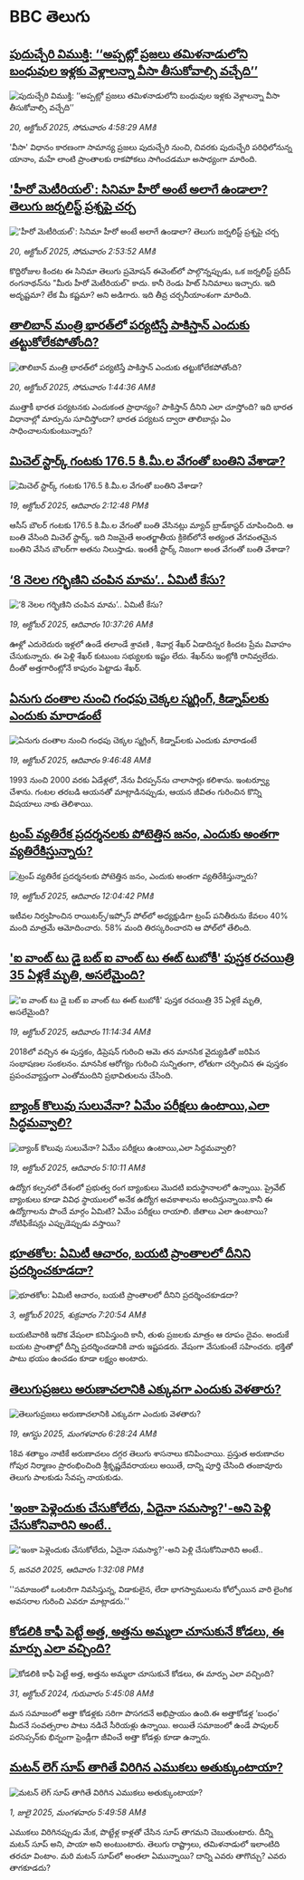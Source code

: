 # BBC తెలుగు## [పుదుచ్చేరి విముక్తి: ‘‘అప్పట్లో ప్రజలు తమిళనాడులోని బంధువుల ఇళ్లకు వెళ్లాలన్నా వీసా తీసుకోవాల్సి వచ్చేది’’](https://www.bbc.com/telugu/articles/c620z57234vo?at_medium=RSS&at_campaign=rss?at_campaign=githubrss)![పుదుచ్చేరి విముక్తి: ‘‘అప్పట్లో ప్రజలు తమిళనాడులోని బంధువుల ఇళ్లకు వెళ్లాలన్నా వీసా తీసుకోవాల్సి వచ్చేది’’](https://ichef.bbci.co.uk/ace/ws/240/cpsprodpb/9c36/live/49160940-abfa-11f0-b2a1-6f537f66f9aa.jpg)_20, అక్టోబర్ 2025, సోమవారం 4:58:29 AMకి_'వీసా' విధానం కారణంగా సామాన్య ప్రజలు పుదుచ్చేరి నుంచి, చివరకు పుదుచ్చేరి పరిధిలోనున్న యానాం, మహే లాంటి  ప్రాంతాలకు రాకపోకలు సాగించడమూ అసాధ్యంగా మారింది.## ['హీరో మెటీరియల్': సినిమా హీరో అంటే అలాగే ఉండాలా? తెలుగు జర్నలిస్ట్ ప్రశ్నపై చర్చ](https://www.bbc.com/telugu/articles/c1wlqwgl03qo?at_medium=RSS&at_campaign=rss?at_campaign=githubrss)!['హీరో మెటీరియల్': సినిమా హీరో అంటే అలాగే ఉండాలా? తెలుగు జర్నలిస్ట్ ప్రశ్నపై చర్చ](https://ichef.bbci.co.uk/ace/ws/240/cpsprodpb/14ab/live/6c6ed320-acf6-11f0-ba75-093eca1ac29b.jpg)_20, అక్టోబర్ 2025, సోమవారం 2:53:52 AMకి_కొద్దిరోజుల కిందట ఈ సినిమా తెలుగు ప్రమోషన్‌ ఈవెంట్‌లో పాల్గొన్నప్పుడు, ఒక జర్నలిస్ట్ ప్రదీప్ రంగనాథన్‌ను "మీరు హీరో మెటీరియల్" కాదు. కానీ రెండు హిట్ సినిమాలు ఇచ్చారు. ఇది అదృష్టమా? లేక మీ కష్టమా? అని అడిగారు. ఇది తీవ్ర చర్చనీయాంశంగా మారింది.## [తాలిబాన్ మంత్రి భారత్‌లో పర్యటిస్తే పాకిస్తాన్ ఎందుకు తట్టుకోలేకపోతోంది? ](https://www.bbc.com/telugu/articles/ckgk9r3rmxlo?at_medium=RSS&at_campaign=rss?at_campaign=githubrss)![తాలిబాన్ మంత్రి భారత్‌లో పర్యటిస్తే పాకిస్తాన్ ఎందుకు తట్టుకోలేకపోతోంది? ](https://ichef.bbci.co.uk/ace/ws/240/cpsprodpb/d9de/live/8b1414d0-ace6-11f0-ba75-093eca1ac29b.jpg)_20, అక్టోబర్ 2025, సోమవారం 1:44:36 AMకి_ముత్తాకీ భారత పర్యటనకు ఎందుకంత ప్రాధాన్యం? పాకిస్తాన్ దీనిని ఎలా చూస్తోంది? ఇది భారత విధానాల్లో మార్పును సూచిస్తోందా? భారత పర్యటన ద్వారా తాలిబాన్లు ఏం సాధించాలనుకుంటున్నారు?## [మిచెల్ స్టార్క్ గంటకు 176.5 కి.మీ.ల వేగంతో బంతిని వేశాడా?](https://www.bbc.com/telugu/articles/cly4vke72yko?at_medium=RSS&at_campaign=rss?at_campaign=githubrss)![మిచెల్ స్టార్క్ గంటకు 176.5 కి.మీ.ల వేగంతో బంతిని వేశాడా?](https://ichef.bbci.co.uk/ace/ws/240/cpsprodpb/f018/live/dfc91b00-acf1-11f0-b2a1-6f537f66f9aa.jpg)_19, అక్టోబర్ 2025, ఆదివారం 2:12:48 PMకి_ఆసీస్ బౌలర్ గంటకు 176.5 కి.మీ.ల వేగంతో బంతి వేసినట్లు మ్యాచ్ బ్రాడ్‌కాస్టర్ చూపించింది. ఆ బంతి వేసింది మిచెల్ స్టార్క్. ఇది నిజమైతే అంతర్జాతీయ క్రికెట్‌లోనే అత్యంత వేగవంతమైన బంతిని వేసిన బౌలర్‌గా అతను నిలుస్తాడు. ఇంతకీ స్టార్క్ నిజంగా అంత వేగంతో బంతి వేశాడా?## [‘8 నెలల గర్భిణిని చంపిన మామ’.. ఏమిటీ కేసు?](https://www.bbc.com/telugu/articles/cddr686zl8mo?at_medium=RSS&at_campaign=rss?at_campaign=githubrss)![‘8 నెలల గర్భిణిని చంపిన మామ’.. ఏమిటీ కేసు?](https://ichef.bbci.co.uk/ace/ws/240/cpsprodpb/bc9d/live/ebd2cb70-acd4-11f0-a31a-c76af12c9f8d.jpg)_19, అక్టోబర్ 2025, ఆదివారం 10:37:26 AMకి_ఊళ్లో ఎదురెదురు ఇళ్లలో ఉండే తలాండే శ్రావణి , శివార్ల శేఖర్ ఏడాదిన్నర కిందట ప్రేమ వివాహం చేసుకున్నారు. ఈ పెళ్లి శేఖర్ కుటుంబ సభ్యులకు ఇష్టం లేదు.  శేఖర్‌ను ఇంట్లోకి రానివ్వలేదు. దీంతో అత్తగారింట్లోనే కాపురం పెట్టాడు శేఖర్.## [ఏనుగు దంతాల నుంచి గంధపు చెక్కల స్మగ్లింగ్‌, కిడ్నాప్‌లకు ఎందుకు మారాడంటే](https://www.bbc.com/telugu/articles/cqjwzedkq0do?at_medium=RSS&at_campaign=rss?at_campaign=githubrss)![ఏనుగు దంతాల నుంచి గంధపు చెక్కల స్మగ్లింగ్‌, కిడ్నాప్‌లకు ఎందుకు మారాడంటే](https://ichef.bbci.co.uk/ace/ws/240/cpsprodpb/56a9/live/ef201660-ac3f-11f0-b2a1-6f537f66f9aa.jpg)_19, అక్టోబర్ 2025, ఆదివారం 9:46:48 AMకి_1993 నుంచి 2000 వరకు ఏడేళ్లలో, నేను వీరప్పన్‌ను చాలాసార్లు కలిశాను. ఇంటర్వ్యూ చేశాను. గంటల తరబడి ఆయనతో మాట్లాడినప్పుడు, ఆయన జీవితం గురించిన కొన్ని విషయాలు నాకు తెలిశాయి.## [ట్రంప్ వ్యతిరేక ప్రదర్శనలకు పోటెత్తిన జనం, ఎందుకు అంతగా వ్యతిరేకిస్తున్నారు?](https://www.bbc.com/telugu/articles/cp3d1kj3w7lo?at_medium=RSS&at_campaign=rss?at_campaign=githubrss)![ట్రంప్ వ్యతిరేక ప్రదర్శనలకు పోటెత్తిన జనం, ఎందుకు అంతగా వ్యతిరేకిస్తున్నారు?](https://ichef.bbci.co.uk/ace/ws/240/cpsprodpb/6cf5/live/a86bb090-acc5-11f0-ba75-093eca1ac29b.jpg)_19, అక్టోబర్ 2025, ఆదివారం 12:04:42 PMకి_ఇటీవల నిర్వహించిన రాయిటర్స్/ఇప్సోస్ పోల్‌లో అధ్యక్షుడిగా ట్రంప్ పనితీరును కేవలం 40% మంది మాత్రమే ఆమోదించారు. 58% మంది తిరస్కరించారని ఆ పోల్‌లో తేలింది.## ['ఐ వాంట్ టు డై బట్ ఐ వాంట్ టు ఈట్ టుబోకీ' పుస్తక రచయిత్రి 35 ఏళ్లకే మృతి, అసలేమైంది?](https://www.bbc.com/telugu/articles/c3dnx43lggro?at_medium=RSS&at_campaign=rss?at_campaign=githubrss)!['ఐ వాంట్ టు డై బట్ ఐ వాంట్ టు ఈట్ టుబోకీ' పుస్తక రచయిత్రి 35 ఏళ్లకే మృతి, అసలేమైంది?](https://ichef.bbci.co.uk/ace/ws/240/cpsprodpb/4122/live/3865c1e0-ac1c-11f0-a20e-778f714a31ba.jpg)_19, అక్టోబర్ 2025, ఆదివారం 11:14:34 AMకి_2018లో వచ్చిన ఈ పుస్తకం, డిప్రెషన్ గురించి ఆమె తన మానసిక వైద్యుడితో  జరిపిన సంభాషణల సంకలనం. మానసిక ఆరోగ్యం గురించి సున్నితంగా, లోతుగా చర్చించిన ఈ పుస్తకం ప్రపంచవ్యాప్తంగా ఎంతోమందిని ప్రభావితులను చేసింది.## [బ్యాంక్ కొలువు సులువేనా? ఏమేం పరీక్షలు ఉంటాయి,ఎలా సిద్ధమవ్వాలి?  ](https://www.bbc.com/telugu/articles/ckgkne0k5pro?at_medium=RSS&at_campaign=rss?at_campaign=githubrss)![బ్యాంక్ కొలువు సులువేనా? ఏమేం పరీక్షలు ఉంటాయి,ఎలా సిద్ధమవ్వాలి?  ](https://ichef.bbci.co.uk/ace/ws/240/cpsprodpb/c843/live/a73a7970-a9d9-11f0-b2a1-6f537f66f9aa.jpg)_19, అక్టోబర్ 2025, ఆదివారం 5:10:11 AMకి_ఉద్యోగ కల్పనలో  దేశంలో ప్రభుత్వ రంగ బ్యాంకులు మొదటి ఐదుస్థానాలలో ఉన్నాయి.  ప్రైవేట్ బ్యాంకులు కూడా వివిధ స్థాయులలో  అనేక ఉద్యోగ అవకాశాలను అందిస్తున్నాయి.కానీ ఈ ఉద్యోగాలను పొందే మార్గం ఏమిటి? ఏమేం పరీక్షలు రాయాలి. జీతాలు ఎలా ఉంటాయి? నోటిఫికేషన్లు ఎప్పుడెప్పుడు వస్తాయి?## [భూతకోల: ఏమిటీ ఆచారం, బయటి ప్రాంతాలలో దీనిని ప్రదర్శించకూడదా?](https://www.bbc.com/telugu/articles/cr5qjnvzg7no?at_medium=RSS&at_campaign=rss?at_campaign=githubrss)![భూతకోల: ఏమిటీ ఆచారం, బయటి ప్రాంతాలలో దీనిని ప్రదర్శించకూడదా?](https://ichef.bbci.co.uk/ace/ws/240/cpsprodpb/c56a/live/c8838e90-9f8f-11f0-b741-177e3e2c2fc7.jpg)_3, అక్టోబర్ 2025, శుక్రవారం 7:20:54 AMకి_బయటివారికి ఇదొక వేషంలా కనిపిస్తుంది కానీ, తుళు ప్రజలకు మాత్రం ఆ రూపం దైవం. అందుకే బయట ప్రాంతాల్లో దీన్ని ప్రదర్శించడానికి వారు ఇష్టపడరు. వేషంగా వేసుకుంటే సహించరు. భక్తితో పాటు భయం ఉంచడం కూడా లక్ష్యం అంటారు.## [తెలుగుప్రజలు అరుణాచలానికి ఎక్కువగా ఎందుకు వెళతారు?](https://www.bbc.com/telugu/articles/c8jp32zrzxpo?at_medium=RSS&at_campaign=rss?at_campaign=githubrss)![తెలుగుప్రజలు అరుణాచలానికి ఎక్కువగా ఎందుకు వెళతారు?](https://ichef.bbci.co.uk/ace/ws/240/cpsprodpb/cf2d/live/01932bf0-7d85-11f0-98a0-956f61945264.jpg)_19, ఆగస్టు 2025, మంగళవారం 6:28:24 AMకి_18వ శతాబ్దం నాటికే అరుణాచలం దగ్గర తెలుగు శాసనాలు కనిపించాయి. ప్రస్తుత అరుణాచల గోపుర నిర్మాణం ప్రారంభించింది శ్రీకృష్ణదేవరాయలు అయితే, దాన్ని పూర్తి చేసింది తంజావూరు తెలుగు పాలకుడు సేవప్ప నాయకుడు.## ['ఇంకా పెళ్లెందుకు చేసుకోలేదు, ఏదైనా సమస్యా?'-అని పెళ్లి చేసుకోనివారిని అంటే..](https://www.bbc.com/telugu/articles/cgq1w3lz7yyo?at_medium=RSS&at_campaign=rss?at_campaign=githubrss)!['ఇంకా పెళ్లెందుకు చేసుకోలేదు, ఏదైనా సమస్యా?'-అని పెళ్లి చేసుకోనివారిని అంటే..](https://ichef.bbci.co.uk/ace/ws/240/cpsprodpb/f6de/live/72c94a60-cb3e-11ef-87df-d575b9a434a4.jpg)_5, జనవరి 2025, ఆదివారం 1:32:08 PMకి_''సమాజంలో ఒంటరిగా నివసిస్తున్న, విడాకులైన, లేదా భాగస్వాములను కోల్పోయిన వారి లైంగిక అవసరాల గురించి ఎవరూ మాట్లాడరు.''## [కోడలికి కాఫీ పెట్టే అత్త, అత్తను అమ్మలా చూసుకునే కోడలు, ఈ మార్పు ఎలా వచ్చింది?](https://www.bbc.com/telugu/articles/c1l41zl8el2o?at_medium=RSS&at_campaign=rss?at_campaign=githubrss)![కోడలికి కాఫీ పెట్టే అత్త, అత్తను అమ్మలా చూసుకునే కోడలు, ఈ మార్పు ఎలా వచ్చింది?](https://ichef.bbci.co.uk/ace/ws/240/cpsprodpb/2b61/live/9176a6d0-8b0e-11ef-a81b-b1eda9741da3.jpg)_31, అక్టోబర్ 2024, గురువారం 5:45:08 AMకి_మన సమాజంలో అత్తా కోడళ్లకు సరిగా పొసగదనే అభిప్రాయం ఉంది.ఈ అత్తాకోడళ్ల ‘బంధం’ మీదనే సంవత్సరాల పాటు నడిచే సీరియళ్లు ఉన్నాయి. అయితే సమాజంలో ఉండే పాపులర్ పరసెప్సన్‌కు భిన్నంగా ఫ్రెండ్లీగా జీవించే అత్తా కోడళ్లు కూడా ఉన్నారు.## [మటన్ లెగ్ సూప్ తాగితే విరిగిన ఎముకలు అతుక్కుంటాయా?](https://www.bbc.com/telugu/articles/c0l4g92j8kzo?at_medium=RSS&at_campaign=rss?at_campaign=githubrss)![మటన్ లెగ్ సూప్ తాగితే విరిగిన ఎముకలు అతుక్కుంటాయా?](https://ichef.bbci.co.uk/ace/ws/240/cpsprodpb/b31e/live/cce532c0-6d41-11f0-9462-bb509dc78127.jpg)_1, జులై 2025, మంగళవారం 5:49:58 AMకి_ఎముకలు విరిగినప్పుడు మేక, పొట్టేళ్ల కాళ్లతో చేసిన సూప్ తాగమని చెబుతుంటారు. దీన్ని మటన్ సూప్ అని, పాయా అని అంటుంటారు. తెలుగు రాష్ట్రాలు, తమిళనాడులో ఇలాంటిది తరచూ వింటాం. మరి మటన్ సూప్‌లో అంతలా ఏమున్నాయి? దాన్ని ఎవరు తాగొచ్చు? ఎవరు తాగకూడదు?
